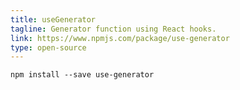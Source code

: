 ```yaml
---
title: useGenerator
tagline: Generator function using React hooks.
link: https://www.npmjs.com/package/use-generator
type: open-source
---
```


```
npm install --save use-generator
```
